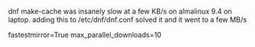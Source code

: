 dnf make-cache was insanely slow at a few KB/s on almalinux 9.4 on laptop.
adding this to /etc/dnf/dnf.conf solved it and it went to a few MB/s

fastestmirror=True
max_parallel_downloads=10
